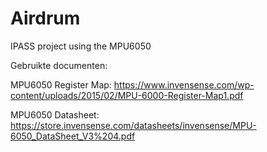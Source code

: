 # Airdrum
IPASS project using the MPU6050

Gebruikte documenten:

MPU6050 Register Map: https://www.invensense.com/wp-content/uploads/2015/02/MPU-6000-Register-Map1.pdf

MPU6050 Datasheet: https://store.invensense.com/datasheets/invensense/MPU-6050_DataSheet_V3%204.pdf
